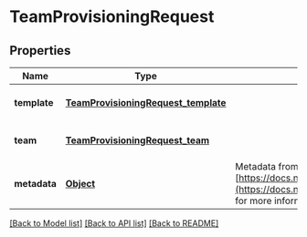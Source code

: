 # TeamProvisioningRequest
## Properties

Name | Type | Description | Notes
------------ | ------------- | ------------- | -------------
**template** | [**TeamProvisioningRequest_template**](TeamProvisioningRequest_template.md) |  | [optional] [default to null]
**team** | [**TeamProvisioningRequest_team**](TeamProvisioningRequest_team.md) |  | [optional] [default to null]
**metadata** | [**Object**](.md) | Metadata from the app client as a JSON object. See [https://docs.nbold.co/api/reference/Models/AppMetadata](https://docs.nbold.co/api/reference/Models/VirtualAppMetadata) for more information. | [optional] [default to null]

[[Back to Model list]](../README.md#documentation-for-models) [[Back to API list]](../README.md#documentation-for-api-endpoints) [[Back to README]](../README.md)

